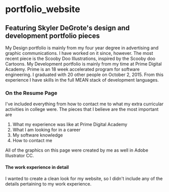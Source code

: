 # portfolio_website
## Featuring Skyler DeGrote's design and development portfolio pieces
My Design portfolio is mainly from my four year degree in advertising and graphic communications. I have worked on it since, however.
The most recent piece is the Scooby Doo Illustrations, inspired by the Scooby doo Cartoons.
My Development portfolio is mainly from my time at Prime Digital Academy. Prime is an 18 week accelerated program for software engineering.
I graduated with 20 other people on October 2, 2015. From this experience I have skills in the full MEAN stack of development languages.

### On the Resume Page
I've included everything from how to contact me to what my extra curricular activities in college were. The pieces that I believe are the
most important are
1) What my experience was like at Prime Digital Academy
2) What I am looking for in a career
3) My software knowledge
4) How to contact me

All of the graphics on this page were created by me as well in Adobe Illustrator CC.
#### The work experience in detail
I wanted to create a clean look for my website, so I didn't include any of the details pertaining to my work experience.